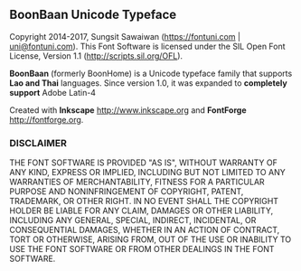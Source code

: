 ## BoonBaan Unicode Typeface

Copyright 2014-2017, Sungsit Sawaiwan (https://fontuni.com | uni@fontuni.com). This Font Software is licensed under the SIL Open Font License, Version 1.1 (http://scripts.sil.org/OFL).

**BoonBaan** (formerly BoonHome) is a Unicode typeface family that supports **Lao and Thai** languages. Since version 1.0, it was expanded to **completely support** Adobe Latin-4

Created with **Inkscape** <http://www.inkscape.org> and **FontForge** <http://fontforge.org>.

### DISCLAIMER
THE FONT SOFTWARE IS PROVIDED "AS IS", WITHOUT WARRANTY OF ANY KIND,
EXPRESS OR IMPLIED, INCLUDING BUT NOT LIMITED TO ANY WARRANTIES OF
MERCHANTABILITY, FITNESS FOR A PARTICULAR PURPOSE AND NONINFRINGEMENT
OF COPYRIGHT, PATENT, TRADEMARK, OR OTHER RIGHT. IN NO EVENT SHALL THE
COPYRIGHT HOLDER BE LIABLE FOR ANY CLAIM, DAMAGES OR OTHER LIABILITY,
INCLUDING ANY GENERAL, SPECIAL, INDIRECT, INCIDENTAL, OR CONSEQUENTIAL
DAMAGES, WHETHER IN AN ACTION OF CONTRACT, TORT OR OTHERWISE, ARISING
FROM, OUT OF THE USE OR INABILITY TO USE THE FONT SOFTWARE OR FROM
OTHER DEALINGS IN THE FONT SOFTWARE.

